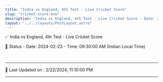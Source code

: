 ```yaml
---
title: "India vs England, 4th Test - Live Cricket Score"
slug: "cricket-score-one"
description: "India vs England, 4th Test - Live Cricket Score - Date: 2024-02-23 - Time: 09:30:00 AM (Indian Local Time)."
layout: "../../layouts/PostLayout.astro"
--- 
```


✅ India vs England, 4th Test - Live Cricket Score

📑 Status - Date: 2024-02-23 - Time: 09:30:00 AM (Indian Local Time)

<br />

***

📝 Last Updated on : 2/22/2024, 11:10:00 PM

***

